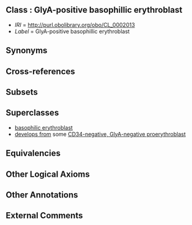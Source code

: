 
## Class : GlyA-positive basophillic erythroblast

 * *IRI* = http://purl.obolibrary.org/obo/CL_0002013
 * *Label* = GlyA-positive basophillic erythroblast

## Synonyms


## Cross-references


## Subsets


## Superclasses

 * [basophilic erythroblast](../../CL/49/CL_0000549.md)
 * [develops from](../../RO/02/RO_0002202.md) some [CD34-negative, GlyA-negative proerythroblast](../../CL/04/CL_0002004.md)

## Equivalencies


## Other Logical Axioms


## Other Annotations


## External Comments

